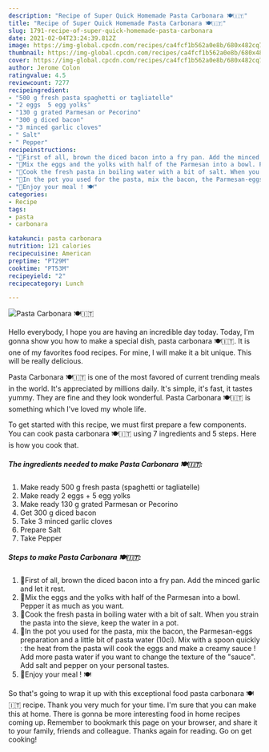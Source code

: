 ```yaml
---
description: "Recipe of Super Quick Homemade Pasta Carbonara 🍽🇮🇹"
title: "Recipe of Super Quick Homemade Pasta Carbonara 🍽🇮🇹"
slug: 1791-recipe-of-super-quick-homemade-pasta-carbonara
date: 2021-02-04T23:24:39.812Z
image: https://img-global.cpcdn.com/recipes/ca4fcf1b562a0e8b/680x482cq70/pasta-carbonara-🍽🇮🇹-recipe-main-photo.jpg
thumbnail: https://img-global.cpcdn.com/recipes/ca4fcf1b562a0e8b/680x482cq70/pasta-carbonara-🍽🇮🇹-recipe-main-photo.jpg
cover: https://img-global.cpcdn.com/recipes/ca4fcf1b562a0e8b/680x482cq70/pasta-carbonara-🍽🇮🇹-recipe-main-photo.jpg
author: Jerome Colon
ratingvalue: 4.5
reviewcount: 7277
recipeingredient:
- "500 g fresh pasta spaghetti or tagliatelle"
- "2 eggs  5 egg yolks"
- "130 g grated Parmesan or Pecorino"
- "300 g diced bacon"
- "3 minced garlic cloves"
- " Salt"
- " Pepper"
recipeinstructions:
- "🔸First of all, brown the diced bacon into a fry pan. Add the minced garlic and let it rest."
- "🔸Mix the eggs and the yolks with half of the Parmesan into a bowl. Pepper it as much as you want."
- "🔸Cook the fresh pasta in boiling water with a bit of salt. When you strain the pasta into the sieve, keep the water in a pot."
- "🔸In the pot you used for the pasta, mix the bacon, the Parmesan-eggs preparation and a little bit of pasta water (10cl). Mix with a spoon quickly : the heat from the pasta will cook the eggs and make a creamy sauce ! Add more pasta water if you want to change the texture of the &#34;sauce&#34;. Add salt and pepper on your personal tastes."
- "🔸Enjoy your meal ! 🍽"
categories:
- Recipe
tags:
- pasta
- carbonara

katakunci: pasta carbonara 
nutrition: 121 calories
recipecuisine: American
preptime: "PT29M"
cooktime: "PT53M"
recipeyield: "2"
recipecategory: Lunch

---
```



![Pasta Carbonara 🍽🇮🇹](https://img-global.cpcdn.com/recipes/ca4fcf1b562a0e8b/680x482cq70/pasta-carbonara-🍽🇮🇹-recipe-main-photo.jpg)

Hello everybody, I hope you are having an incredible day today. Today, I'm gonna show you how to make a special dish, pasta carbonara 🍽🇮🇹. It is one of my favorites food recipes. For mine, I will make it a bit unique. This will be really delicious.



Pasta Carbonara 🍽🇮🇹 is one of the most favored of current trending meals in the world. It's appreciated by millions daily. It's simple, it's fast, it tastes yummy. They are fine and they look wonderful. Pasta Carbonara 🍽🇮🇹 is something which I've loved my whole life.


To get started with this recipe, we must first prepare a few components. You can cook pasta carbonara 🍽🇮🇹 using 7 ingredients and 5 steps. Here is how you cook that.

<!--inarticleads1-->

##### The ingredients needed to make Pasta Carbonara 🍽🇮🇹:

1. Make ready 500 g fresh pasta (spaghetti or tagliatelle)
1. Make ready 2 eggs + 5 egg yolks
1. Make ready 130 g grated Parmesan or Pecorino
1. Get 300 g diced bacon
1. Take 3 minced garlic cloves
1. Prepare  Salt
1. Take  Pepper




<!--inarticleads2-->

##### Steps to make Pasta Carbonara 🍽🇮🇹:

1. 🔸First of all, brown the diced bacon into a fry pan. Add the minced garlic and let it rest.
1. 🔸Mix the eggs and the yolks with half of the Parmesan into a bowl. Pepper it as much as you want.
1. 🔸Cook the fresh pasta in boiling water with a bit of salt. When you strain the pasta into the sieve, keep the water in a pot.
1. 🔸In the pot you used for the pasta, mix the bacon, the Parmesan-eggs preparation and a little bit of pasta water (10cl). Mix with a spoon quickly : the heat from the pasta will cook the eggs and make a creamy sauce ! Add more pasta water if you want to change the texture of the &#34;sauce&#34;. Add salt and pepper on your personal tastes.
1. 🔸Enjoy your meal ! 🍽




So that's going to wrap it up with this exceptional food pasta carbonara 🍽🇮🇹 recipe. Thank you very much for your time. I'm sure that you can make this at home. There is gonna be more interesting food in home recipes coming up. Remember to bookmark this page on your browser, and share it to your family, friends and colleague. Thanks again for reading. Go on get cooking!
